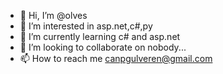 - 👋 Hi, I’m @olves
- 👀 I’m interested in asp.net,c#,py
- 🌱 I’m currently learning c# and asp.net
- 💞️ I’m looking to collaborate on nobody...
- 📫 How to reach me canpgulveren@gmail.com

<!---
olves/olves is a ✨ special ✨ repository because its `README.md` (this file) appears on your GitHub profile.
You can click the Preview link to take a look at your changes.
--->
